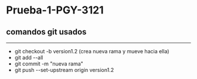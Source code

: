 # Prueba-1-PGY-3121

## comandos git usados
***

- git checkout -b version1.2  (crea nueva rama y mueve hacia ella)
- git add --all
- git commit -m "nueva rama"
- git push --set-upstream origin version1.2

